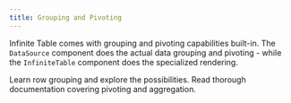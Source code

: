 ```yaml
---
title: Grouping and Pivoting
---
```


Infinite Table comes with grouping and pivoting capabilities built-in. The `DataSource` component does the actual data grouping and pivoting - while the `InfiniteTable` component does the specialized rendering.

<HeroCards>
<YouWillLearnCard title="Grouping Rows" path="./grouping-and-pivoting/grouping-rows">
Learn row grouping and explore the possibilities.
</YouWillLearnCard>
<YouWillLearnCard title="Pivoting" path="./grouping-and-pivoting/pivoting/overview">
Read thorough documentation covering pivoting and aggregation.
</YouWillLearnCard>
</HeroCards>

<Sandpack title="Simple row grouping">

```ts file=row-grouping-example.page.tsx

```

```ts file=columns.ts

```

</Sandpack>
